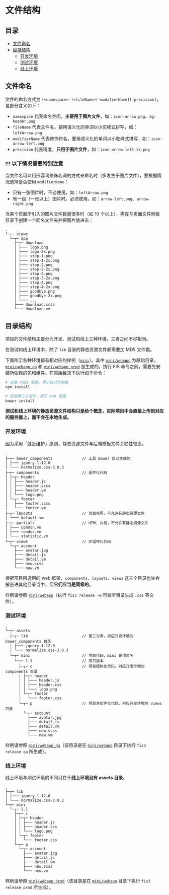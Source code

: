 # 文件结构

## 目录

* [文件命名](#文件命名)
* [目录结构](#目录结构)
  * [开发环境](#开发环境)
  * [测试环境](#测试环境)
  * [线上环境](#线上环境)

## 文件命名

文件的命名方式为 `[<namespace>-]<fileName>[-modifierName][-precision]`，各部分含义如下：

* `namespace` 代表命名空间，**主要用于图片文件**，如：`icon-arrow.png`、`bg-header.png`
* `fileName` 代表文件名，要用语义化的单词以小驼峰式拼写，如：`leftArrow.png`
* `modifierName` 代表修饰符名，要用语义化的单词以小驼峰式拼写，如：`icon-arrow-left.png`
* `precision` 代表精度，**只用于图片文件**，如：`icon-arrow-left-2x.png`

### !!! 以下情况需要特别注意

当文件名可以用形容词修饰名词的方式来命名时（多发生于图片文件），要根据情况选择是否使用 `modifierName`：

* 只有一张图片时，不必使用，如：`leftArrow.png`
* 有一组（一张以上）图片时，必须使用，如：`arrow-left.png`、`arrow-right.png`

当某个页面所引入的图片文件数量很多时（如 10 个以上），需在与页面文件同级目录下创建一个同名文件夹并把图片放进去：

```
.
└─┬─ views
  └─┬─ app
    ├─┬─ download
    │ ├─── logo.png
    │ ├─── logo-2x.png
    │ ├─── step-1.png
    │ ├─── step-1-2x.png
    │ ├─── step-2.png
    │ ├─── step-2-2x.png
    │ ├─── step-3.png
    │ ├─── step-3-2x.png
    │ ├─── step-4.png
    │ ├─── step-4-2x.png
    │ ├─── goodbye.png
    │ ├─── goodbye-2x.png
    │ └─── ...
    ├─── download.scss
    └─── download.vm
```

## 目录结构

项目的文件结构主要分为开发、测试和线上三种环境，三者之间不尽相同。

在测试和线上环境中，除了 `lib` 目录的静态资源文件都需要加 MD5 文件戳。

下面所示各种环境都有相对应的样例（[`mini`](https://github.com/maihaoche/frontend-stuff/tree/master/examples/mini)）。其中 [`mini/webapp`](https://github.com/maihaoche/frontend-stuff/tree/master/examples/mini/webapp) 为原始目录，[`mini/webapp_qa`](https://github.com/maihaoche/frontend-stuff/tree/master/examples/mini/webapp_qa) 和 [`mini/webapp_prod`](https://github.com/maihaoche/frontend-stuff/tree/master/examples/mini/webapp_prod) 是生成的。执行 FIS 命令之前，需要先安装所依赖的包和组件。在原始目录下执行如下命令：

```bash
# 安装 node 依赖，用于自动化构建
npm install

# 安装第三方组件，用于 web 页面
bower install
```

**测试和线上环境的静态资源文件结构只是给个概念，实际项目中会直接上传到对应的服务器上，而不会在本地生成。**

### 开发环境

因为采用「就近维护」原则，静态资源文件与后端模板文件关联性较高。

```
.
├─┬─ bower_components             // 工具 Bower 自动生成的
│ ├─── jquery-1.12.0
│ └─── normalize.css-3.0.3
├─┬─ components                   // 组件化代码
│ ├─┬─ header
│ │ ├─── header.js
│ │ ├─── header.scss
│ │ ├─── header.vm
│ │ └─── logo.png
│ └─┬─ footer
│   ├─── footer.scss
│   └─── footer.vm
├─┬─ layouts                      // 页面布局，不允许有静态资源文件
│ └─── default.vm
├─┬─ partials                     // HTML 片段，不允许有静态资源文件
│ ├─── common.vm
│ ├─── render.vm
│ └─── statistic.vm
└─┬─ views                        // 非组件化代码
  └─┬─ account
    ├─── avatar.jpg
    ├─── detail.js
    ├─── detail.vm
    ├─── new.scss
    └─── new.vm
```

根据项目所选用的 web 框架，`components`、`layouts`、`views` 这三个目录也许会被嵌进其他目录当中，但**它们应当是同级的**。

样例请参照 [`mini/webapp`](https://github.com/maihaoche/frontend-stuff/tree/master/examples/mini/webapp)（执行 `fis3 release -w` 可监听目录生成 `.css` 等文件）。

### 测试环境

```
.
└─┬─ assets
  ├─┬─ lib                        // 第三方库，对应开发环境的 bower_components 目录
  │ ├─── jquery-1.12.0
  │ └─── normalize.css-3.0.3
  └─┬─ mini                       // 项目代码，mini 是项目名
    └─┬─ 1.1                      // 项目版本
      ├─┬─ c                      // 项目组件化代码，对应开发环境的 components 目录
      │ ├─┬─ header
      │ │ ├─── header.js
      │ │ ├─── header.css
      │ │ └─── logo.png
      │ └─┬─ footer
      │   └─── footer.css
      └─┬─ p                      // 项目非组件化代码，对应开发环境的 views 目录
        └─┬─ account
          ├─── avatar.jpg
          ├─── detail.js
          ├─── detail.vm
          ├─── new.scss
          └─── new.vm
```

样例请参照 [`mini/webapp_qa`](https://github.com/maihaoche/frontend-stuff/tree/master/examples/mini/webapp_qa)（该目录是在 [`mini/webapp`](https://github.com/maihaoche/frontend-stuff/tree/master/examples/mini/webapp) 目录下执行 `fis3 release qa` 所生成）。

### 线上环境

线上环境与测试环境的不同只在于**线上环境没有 assets 目录**。

```
.
├─┬─ lib
│ ├─── jquery-1.12.0
│ └─── normalize.css-3.0.3
└─┬─ mini
  └─┬─ 1.1
    ├─┬─ c
    │ ├─┬─ header
    │ │ ├─── header.js
    │ │ ├─── header.css
    │ │ └─── logo.png
    │ └─┬─ footer
    │   └─── footer.css
    └─┬─ p
      └─┬─ account
        ├─── avatar.jpg
        ├─── detail.js
        ├─── detail.vm
        ├─── new.scss
        └─── new.vm
```

样例请参照 [`mini/webapp_prod`](https://github.com/maihaoche/frontend-stuff/tree/master/examples/mini/webapp_prod)（该目录是在 [`mini/webapp`](https://github.com/maihaoche/frontend-stuff/tree/master/examples/mini/webapp) 目录下执行 `fis3 release prod` 所生成）。